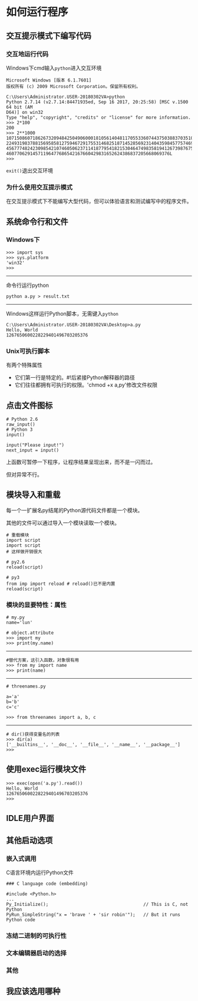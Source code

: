 # 如何运行程序 #

## 交互提示模式下编写代码 ##

### 交互地运行代码 ###

Windows下cmd输入`python`进入交互环境

	Microsoft Windows [版本 6.1.7601]
	版权所有 (c) 2009 Microsoft Corporation。保留所有权利。
	
	C:\Users\Administrator.USER-20180302VA>python
	Python 2.7.14 (v2.7.14:84471935ed, Sep 16 2017, 20:25:58) [MSC v.1500 64 bit (AM
	D64)] on win32
	Type "help", "copyright", "credits" or "license" for more information.
	>>> 2*100
	200
	>>> 2**1000
	10715086071862673209484250490600018105614048117055336074437503883703510511249361
	22493198378815695858127594672917553146825187145285692314043598457757469857480393
	45677748242309854210746050623711418779541821530464749835819412673987675591655439
	46077062914571196477686542167660429831652624386837205668069376L
	>>>

`exit()`退出交互环境

### 为什么使用交互提示模式 ###

在交互提示模式下不能编写大型代码，但可以体验语言和测试编写中的程序文件。

## 系统命令行和文件 ##

### Windows下 ###

	>>> import sys
	>>> sys.platform
	'win32'
	>>>

---

命令行运行python

	python a.py > result.txt

---

Windows这样运行Python脚本，无需键入`python`

	C:\Users\Administrator.USER-20180302VA\Desktop>a.py
	Hello, World
	1267650600228229401496703205376

### Unix可执行脚本 ###

有两个特殊属性

- 它们第一行是特定的。#!后紧接Python解释器的路径
- 它们往往都拥有可执行的权限。'chmod +x a,py'修改文件权限

## 点击文件图标 ##

	# Python 2.6
	raw_input()
	# Python 3
	input()

	input("Please input!")
	next_input = input()

上函数可暂停一下程序，让程序结果呈现出来，而不是一闪而过。

但对异常不行。


## 模块导入和重载 ##

每一个一扩展名py结尾的Python源代码文件都是一个模块。

其他的文件可以通过导入一个模块读取一个模块。

	# 重载模块
	import script
	import script
	# 这样做开销很大

	# py2.6
	reload(script) 
	
	# py3
	from imp import reload # reload()已不是内置
	reload(script)

### 模块的显要特性：属性 ###

	# my.py
	name='lun'

	# object.attribute
	>>> import my
	>>> print(my.name)

---

	#替代方案，这引入函数，对象很有用
	>>> from my import name
	>>> print(name)

---

	# threenames.py

	a='a'
	b='b'
	c='c'
	
	>>> from threenames import a, b, c

---

	# dir()获得变量名的列表
	>>> dir(a)
	['__builtins__', '__doc__', '__file__', '__name__', '__package__']
	>>>


## 使用exec运行模块文件 ##

	>>> exec(open('a.py').read())
	Hello, World
	1267650600228229401496703205376
	>>>

## IDLE用户界面 ##


## 其他启动选项 ##

### 嵌入式调用 ###

C语言环境内运行Python文件

	### C language code (embedding)
	
	#include <Python.h>
	...
	Py_Initialize();                                    // This is C, not Python
	PyRun_SimpleString("x = 'brave ' + 'sir robin'");   // But it runs Python code

### 冻结二进制的可执行性 ###


### 文本编辑器启动的选择 ###


### 其他 ###




## 我应该选用哪种 ##
